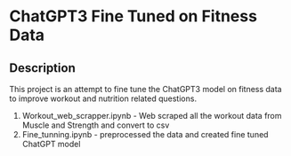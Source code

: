 # ChatGPT3 Fine Tuned on Fitness Data
## Description
This project is an attempt to fine tune the ChatGPT3 model on fitness data to improve workout and nutrition related questions. 

1. Workout_web_scrapper.ipynb - Web scraped all the workout data from Muscle and Strength and convert to csv
2. Fine_tunning.ipynb - preprocessed the data and created fine tuned ChatGPT model 

